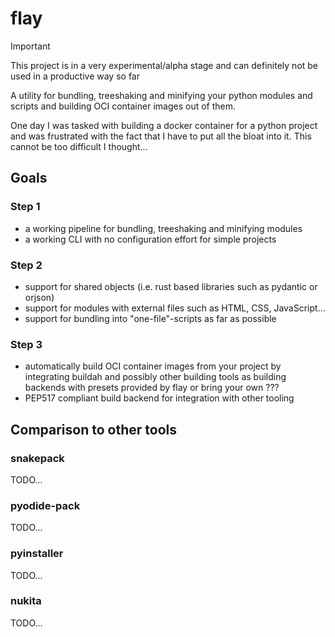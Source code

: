 # flay

> [!IMPORTANT]  
> This project is in a very experimental/alpha stage and can definitely not be used in a productive way so far

A utility for bundling, treeshaking and minifying your python modules and scripts and building OCI container images out of them.

One day I was tasked with building a docker container for a python project and was frustrated with the fact that I have to put all the bloat into it. This cannot be too difficult I thought...

## Goals

### Step 1

- a working pipeline for bundling, treeshaking and minifying modules
- a working CLI with no configuration effort for simple projects

### Step 2

- support for shared objects (i.e. rust based libraries such as pydantic or orjson)
- support for modules with external files such as HTML, CSS, JavaScript...
- support for bundling into "one-file"-scripts as far as possible

### Step 3

- automatically build OCI container images from your project by integrating buildah and possibly other building tools as building backends with presets provided by flay or bring your own ???
- PEP517 compliant build backend for integration with other tooling

## Comparison to other tools

### snakepack

TODO...

### pyodide-pack

TODO...

### pyinstaller

TODO...

### nukita

TODO...
